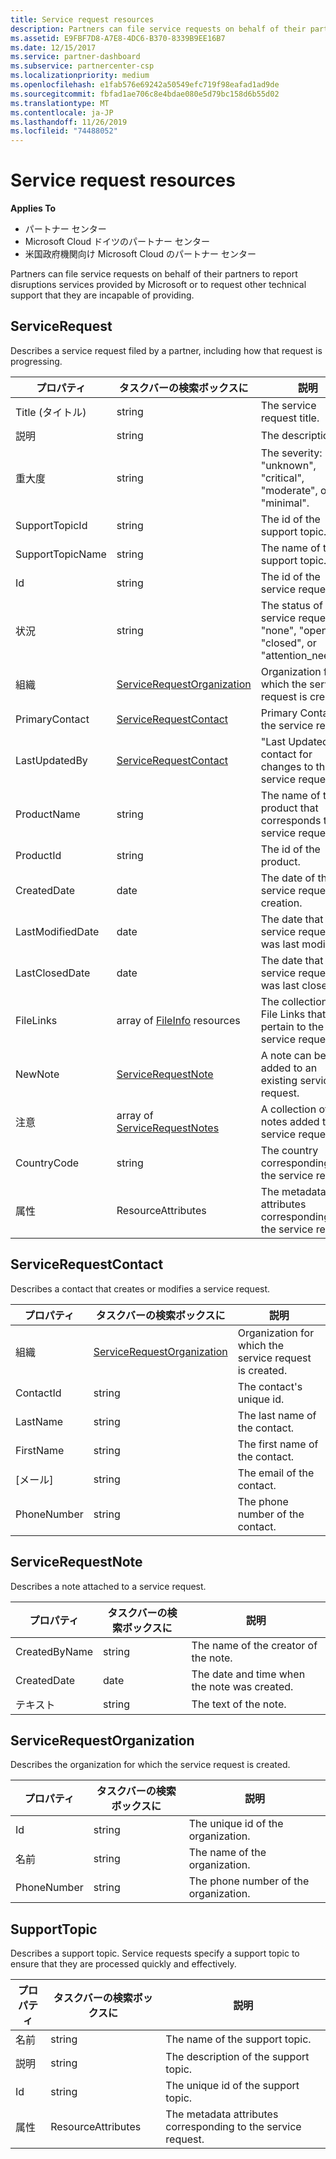 ```yaml
---
title: Service request resources
description: Partners can file service requests on behalf of their partners to report disruptions services provided by Microsoft or to request other technical support that they are incapable of providing.
ms.assetid: E9FBF7D8-A7E8-4DC6-B370-8339B9EE16B7
ms.date: 12/15/2017
ms.service: partner-dashboard
ms.subservice: partnercenter-csp
ms.localizationpriority: medium
ms.openlocfilehash: e1fab576e69242a50549efc719f98eafad1ad9de
ms.sourcegitcommit: fbfad1ae706c8e4bdae080e5d79bc158d6b55d02
ms.translationtype: MT
ms.contentlocale: ja-JP
ms.lasthandoff: 11/26/2019
ms.locfileid: "74488052"
---
```

# <a name="service-request-resources"></a>Service request resources


**Applies To**

- パートナー センター
- Microsoft Cloud ドイツのパートナー センター
- 米国政府機関向け Microsoft Cloud のパートナー センター

Partners can file service requests on behalf of their partners to report disruptions services provided by Microsoft or to request other technical support that they are incapable of providing.

## <a name="span-idservicerequestspan-idservicerequestspan-idservicerequestservicerequest"></a><span id="ServiceRequest"/><span id="servicerequest"/><span id="SERVICEREQUEST"/>ServiceRequest


Describes a service request filed by a partner, including how that request is progressing.

| プロパティ         | タスクバーの検索ボックスに                                                          | 説明                                                                          |
|------------------|---------------------------------------------------------------|--------------------------------------------------------------------------------------|
| Title (タイトル)            | string                                                        | The service request title.                                                           |
| 説明      | string                                                        | The description.                                                                     |
| 重大度         | string                                                        | The severity: "unknown", "critical", "moderate", or "minimal".                       |
| SupportTopicId   | string                                                        | The id of the support topic.                                                         |
| SupportTopicName | string                                                        | The name of the support topic.                                                       |
| Id               | string                                                        | The id of the service request.                                                       |
| 状況           | string                                                        | The status of the service request: "none", "open", "closed", or "attention\_needed". |
| 組織     | [ServiceRequestOrganization](#servicerequestorganization)     | Organization for which the service request is created.                               |
| PrimaryContact   | [ServiceRequestContact](#servicerequestcontact)               | Primary Contact on the service request.                                              |
| LastUpdatedBy    | [ServiceRequestContact](#servicerequestcontact)               | "Last Updated By" contact for changes to the service request.                        |
| ProductName      | string                                                        | The name of the product that corresponds to the service request.                     |
| ProductId        | string                                                        | The id of the product.                                                               |
| CreatedDate      | date                                                          | The date of the service request's creation.                                          |
| LastModifiedDate | date                                                          | The date that the service request was last modified.                                 |
| LastClosedDate   | date                                                          | The date that the service request was last closed.                                   |
| FileLinks        | array of [FileInfo](utility-resources.md#fileinfo) resources | The collection of File Links that pertain to the service request.                    |
| NewNote          | [ServiceRequestNote](#servicerequestnote)                     | A note can be added to an existing service request.                                  |
| 注意            | array of [ServiceRequestNotes](#servicerequestnote)           | A collection of notes added to the service request.                                  |
| CountryCode      | string                                                        | The country corresponding to the service request.                                    |
| 属性       | ResourceAttributes                                            | The metadata attributes corresponding to the service request.                        |

 

## <a name="span-idservicerequestcontactspan-idservicerequestcontactspan-idservicerequestcontactservicerequestcontact"></a><span id="ServiceRequestContact"/><span id="servicerequestcontact"/><span id="SERVICEREQUESTCONTACT"/>ServiceRequestContact


Describes a contact that creates or modifies a service request.

| プロパティ     | タスクバーの検索ボックスに                                                      | 説明                                            |
|--------------|-----------------------------------------------------------|--------------------------------------------------------|
| 組織 | [ServiceRequestOrganization](#servicerequestorganization) | Organization for which the service request is created. |
| ContactId    | string                                                    | The contact's unique id.                               |
| LastName     | string                                                    | The last name of the contact.                          |
| FirstName    | string                                                    | The first name of the contact.                         |
| [メール]        | string                                                    | The email of the contact.                              |
| PhoneNumber  | string                                                    | The phone number of the contact.                       |

 

## <a name="span-idservicerequestnotespan-idservicerequestnotespan-idservicerequestnoteservicerequestnote"></a><span id="ServiceRequestNote"/><span id="servicerequestnote"/><span id="SERVICEREQUESTNOTE"/>ServiceRequestNote


Describes a note attached to a service request.

| プロパティ      | タスクバーの検索ボックスに   | 説明                                  |
|---------------|--------|----------------------------------------------|
| CreatedByName | string | The name of the creator of the note.         |
| CreatedDate   | date   | The date and time when the note was created. |
| テキスト          | string | The text of the note.                        |

 

## <a name="span-idservicerequestorganizationspan-idservicerequestorganizationspan-idservicerequestorganizationservicerequestorganization"></a><span id="ServiceRequestOrganization"/><span id="servicerequestorganization"/><span id="SERVICEREQUESTORGANIZATION"/>ServiceRequestOrganization


Describes the organization for which the service request is created.

| プロパティ    | タスクバーの検索ボックスに   | 説明                           |
|-------------|--------|---------------------------------------|
| Id          | string | The unique id of the organization.    |
| 名前        | string | The name of the organization.         |
| PhoneNumber | string | The phone number of the organization. |

 

## <a name="span-idsupporttopicspan-idsupporttopicspan-idsupporttopicsupporttopic"></a><span id="SupportTopic"/><span id="supporttopic"/><span id="SUPPORTTOPIC"/>SupportTopic


Describes a support topic. Service requests specify a support topic to ensure that they are processed quickly and effectively.

| プロパティ    | タスクバーの検索ボックスに               | 説明                                                   |
|-------------|--------------------|---------------------------------------------------------------|
| 名前        | string             | The name of the support topic.                                |
| 説明 | string             | The description of the support topic.                         |
| Id          | string             | The unique id of the support topic.                           |
| 属性  | ResourceAttributes | The metadata attributes corresponding to the service request. |

 

 

 




